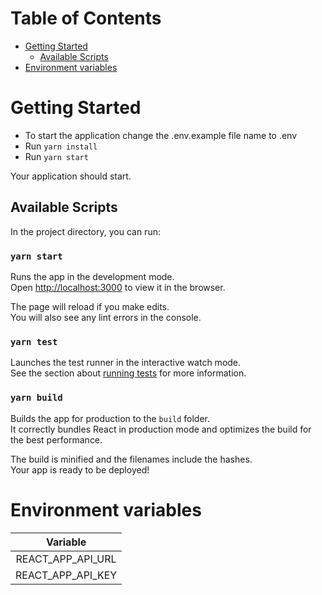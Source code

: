 # **Table of Contents**
- [ Getting Started](#getting-started)
  - [ Available Scripts](#available-scripts)
- [Environment variables](#environment-variables)

# Getting Started

- To start the application change the .env.example file name to .env
- Run `yarn install`
- Run `yarn start`

Your application should start.

## Available Scripts

In the project directory, you can run:

### `yarn start`

Runs the app in the development mode.\
Open [http://localhost:3000](http://localhost:3000) to view it in the browser.

The page will reload if you make edits.\
You will also see any lint errors in the console.

### `yarn test`

Launches the test runner in the interactive watch mode.\
See the section about [running tests](https://facebook.github.io/create-react-app/docs/running-tests) for more information.

### `yarn build`

Builds the app for production to the `build` folder.\
It correctly bundles React in production mode and optimizes the build for the best performance.

The build is minified and the filenames include the hashes.\
Your app is ready to be deployed!


# Environment variables

| Variable              |
| :-------------------: |
| REACT_APP_API_URL     |
| REACT_APP_API_KEY     |
